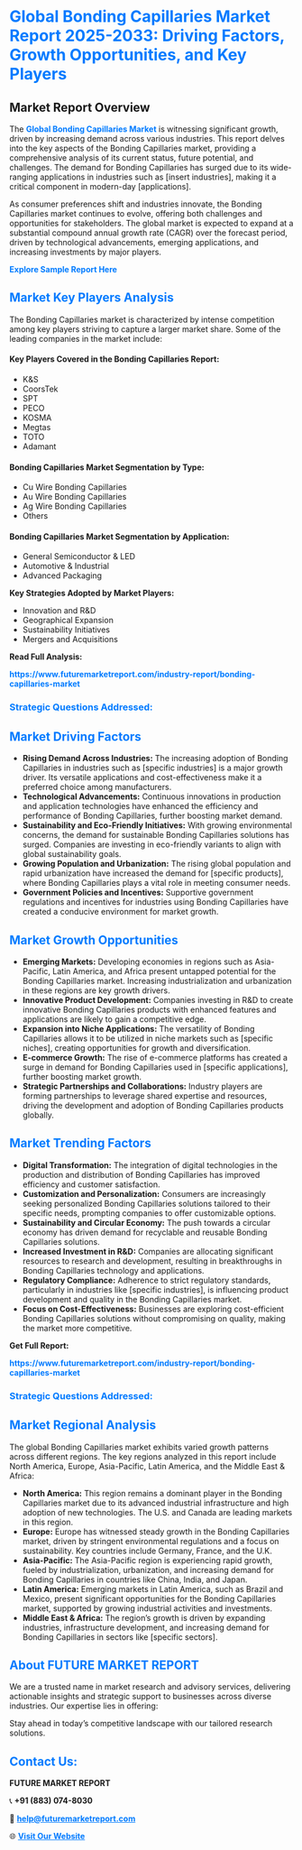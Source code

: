 <h1 style="color: #007BFF;">Global Bonding Capillaries Market Report 2025-2033: Driving Factors, Growth Opportunities, and Key Players</h1>

<section id="overview">
<h2>Market Report Overview</h2>
<p>The <a href="https://www.futuremarketreport.com/industry-report/bonding-capillaries-market" style="color: #007BFF; text-decoration: none;"><strong>Global Bonding Capillaries Market</strong></a> is witnessing significant growth, driven by increasing demand across various industries. This report delves into the key aspects of the Bonding Capillaries market, providing a comprehensive analysis of its current status, future potential, and challenges. The demand for Bonding Capillaries has surged due to its wide-ranging applications in industries such as [insert industries], making it a critical component in modern-day [applications].</p>
<p>As consumer preferences shift and industries innovate, the Bonding Capillaries market continues to evolve, offering both challenges and opportunities for stakeholders. The global market is expected to expand at a substantial compound annual growth rate (CAGR) over the forecast period, driven by technological advancements, emerging applications, and increasing investments by major players.</p>
</section>

<section id="overview">
<p><a href="https://www.futuremarketreport.com/request-sample/reportId=27417" style="color: #007BFF; text-decoration: none;"><strong>Explore Sample Report Here</strong></a></p>
</section>

<section id="key-players">
<h2 style="color: #007BFF;">Market Key Players Analysis</h2>
<p>The Bonding Capillaries market is characterized by intense competition among key players striving to capture a larger market share. Some of the leading companies in the market include:</p>
<h4>Key Players Covered in the Bonding Capillaries Report:</h4>
<ul><li>K&amp;S</li><li>CoorsTek</li><li>SPT</li><li>PECO</li><li>KOSMA</li><li>Megtas</li><li>TOTO</li><li>Adamant</li></ul>
<h4>Bonding Capillaries Market Segmentation by Type:</h4>
<ul><li>Cu Wire Bonding Capillaries</li><li>Au Wire Bonding Capillaries</li><li>Ag Wire Bonding Capillaries</li><li>Others</li></ul>

<h4>Bonding Capillaries Market Segmentation by Application:</h4>
<ul><li>General Semiconductor &amp; LED</li><li>Automotive &amp; Industrial</li><li>Advanced Packaging</li></ul>
<p><strong>Key Strategies Adopted by Market Players:</strong></p>
<ul>
<li>Innovation and R&D</li>
<li>Geographical Expansion</li>
<li>Sustainability Initiatives</li>
<li>Mergers and Acquisitions</li>
</ul>
</section>

<section>
<p><strong>Read Full Analysis: </strong></p><a href="https://www.futuremarketreport.com/industry-report/bonding-capillaries-market" style="color: #007BFF; text-decoration: none;"><strong>https://www.futuremarketreport.com/industry-report/bonding-capillaries-market</strong></a>
<h3 style="color: #007BFF;">Strategic Questions Addressed:</h3>
</section>

<section id="driving-factors">
<h2 style="color: #007BFF;">Market Driving Factors</h2>
<ul>
<li><strong>Rising Demand Across Industries:</strong> The increasing adoption of Bonding Capillaries in industries such as [specific industries] is a major growth driver. Its versatile applications and cost-effectiveness make it a preferred choice among manufacturers.</li>
<li><strong>Technological Advancements:</strong> Continuous innovations in production and application technologies have enhanced the efficiency and performance of Bonding Capillaries, further boosting market demand.</li>
<li><strong>Sustainability and Eco-Friendly Initiatives:</strong> With growing environmental concerns, the demand for sustainable Bonding Capillaries solutions has surged. Companies are investing in eco-friendly variants to align with global sustainability goals.</li>
<li><strong>Growing Population and Urbanization:</strong> The rising global population and rapid urbanization have increased the demand for [specific products], where Bonding Capillaries plays a vital role in meeting consumer needs.</li>
<li><strong>Government Policies and Incentives:</strong> Supportive government regulations and incentives for industries using Bonding Capillaries have created a conducive environment for market growth.</li>
</ul>
</section>

<section id="growth-opportunities">
<h2 style="color: #007BFF;">Market Growth Opportunities</h2>
<ul>
<li><strong>Emerging Markets:</strong> Developing economies in regions such as Asia-Pacific, Latin America, and Africa present untapped potential for the Bonding Capillaries market. Increasing industrialization and urbanization in these regions are key growth drivers.</li>
<li><strong>Innovative Product Development:</strong> Companies investing in R&D to create innovative Bonding Capillaries products with enhanced features and applications are likely to gain a competitive edge.</li>
<li><strong>Expansion into Niche Applications:</strong> The versatility of Bonding Capillaries allows it to be utilized in niche markets such as [specific niches], creating opportunities for growth and diversification.</li>
<li><strong>E-commerce Growth:</strong> The rise of e-commerce platforms has created a surge in demand for Bonding Capillaries used in [specific applications], further boosting market growth.</li>
<li><strong>Strategic Partnerships and Collaborations:</strong> Industry players are forming partnerships to leverage shared expertise and resources, driving the development and adoption of Bonding Capillaries products globally.</li>
</ul>
</section>

<section id="trending-factors">
<h2 style="color: #007BFF;">Market Trending Factors</h2>
<ul>
<li><strong>Digital Transformation:</strong> The integration of digital technologies in the production and distribution of Bonding Capillaries has improved efficiency and customer satisfaction.</li>
<li><strong>Customization and Personalization:</strong> Consumers are increasingly seeking personalized Bonding Capillaries solutions tailored to their specific needs, prompting companies to offer customizable options.</li>
<li><strong>Sustainability and Circular Economy:</strong> The push towards a circular economy has driven demand for recyclable and reusable Bonding Capillaries solutions.</li>
<li><strong>Increased Investment in R&D:</strong> Companies are allocating significant resources to research and development, resulting in breakthroughs in Bonding Capillaries technology and applications.</li>
<li><strong>Regulatory Compliance:</strong> Adherence to strict regulatory standards, particularly in industries like [specific industries], is influencing product development and quality in the Bonding Capillaries market.</li>
<li><strong>Focus on Cost-Effectiveness:</strong> Businesses are exploring cost-efficient Bonding Capillaries solutions without compromising on quality, making the market more competitive.</li>
</ul>
</section>

<section>
<p><strong>Get Full Report: </strong></p><a href="https://www.futuremarketreport.com/industry-report/bonding-capillaries-market" style="color: #007BFF; text-decoration: none;"><strong>https://www.futuremarketreport.com/industry-report/bonding-capillaries-market</strong></a>
<h3 style="color: #007BFF;">Strategic Questions Addressed:</h3>
</section>


<section id="regional-analysis">
<h2 style="color: #007BFF;">Market Regional Analysis</h2>
<p>The global Bonding Capillaries market exhibits varied growth patterns across different regions. The key regions analyzed in this report include North America, Europe, Asia-Pacific, Latin America, and the Middle East & Africa:</p>
<ul>
<li><strong>North America:</strong> This region remains a dominant player in the Bonding Capillaries market due to its advanced industrial infrastructure and high adoption of new technologies. The U.S. and Canada are leading markets in this region.</li>
<li><strong>Europe:</strong> Europe has witnessed steady growth in the Bonding Capillaries market, driven by stringent environmental regulations and a focus on sustainability. Key countries include Germany, France, and the U.K.</li>
<li><strong>Asia-Pacific:</strong> The Asia-Pacific region is experiencing rapid growth, fueled by industrialization, urbanization, and increasing demand for Bonding Capillaries in countries like China, India, and Japan.</li>
<li><strong>Latin America:</strong> Emerging markets in Latin America, such as Brazil and Mexico, present significant opportunities for the Bonding Capillaries market, supported by growing industrial activities and investments.</li>
<li><strong>Middle East & Africa:</strong> The region’s growth is driven by expanding industries, infrastructure development, and increasing demand for Bonding Capillaries in sectors like [specific sectors].</li>
</ul>
</section>

<footer>
<h2 style="color: #007BFF;">About FUTURE MARKET REPORT</h2>
<p>We are a trusted name in market research and advisory services, delivering actionable insights and strategic support to businesses across diverse industries. Our expertise lies in offering:</p>

<p>Stay ahead in today’s competitive landscape with our tailored research solutions.</p>

<h2 style="color: #007BFF;">Contact Us:</h2>
<p><strong>FUTURE MARKET REPORT</strong></p>
<p>📞 <strong>+91 (883) 074-8030</strong></p>
<p>📧 <strong><a href="mailto:help@futuremarketreport.com" style="color: #007BFF;">help@futuremarketreport.com</a></strong></p>
<p>🌐 <strong><a href="https://www.futuremarketreport.com/" style="color: #007BFF;">Visit Our Website</a></strong></p>
</footer>